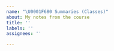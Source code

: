 ```yaml
---
name: "\U0001F680 Summaries (Classes)"
about: My notes from the course
title: ''
labels: ''
assignees: ''

---
```


##

